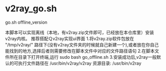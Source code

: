 # v2ray_go.sh
go.sh offline_version

本脚本可以实现离线（本地，有v2ray.zip文件即可，已经放在本仓库里）安装v2ray内核。
推荐搭配Ｑv2ray实现ui界面
1.将v2ray.zip软件包放在 "/tmp/v2ray/"  路径下(没有v2ray文件夹的时候就自己新建一个),或者放在你自己能找到的地方,选择后者则需要修改在脚本文件中对应的文件路径语句
2.在脚本文件所在目录下打开终端,运行 sudo bash go_offline.sh
3.安装成功后,v2ray一般默认的可执行文件路径在 /usr/bin/v2ray/v2ray  资源目录: /usr/bin/v2ray 
